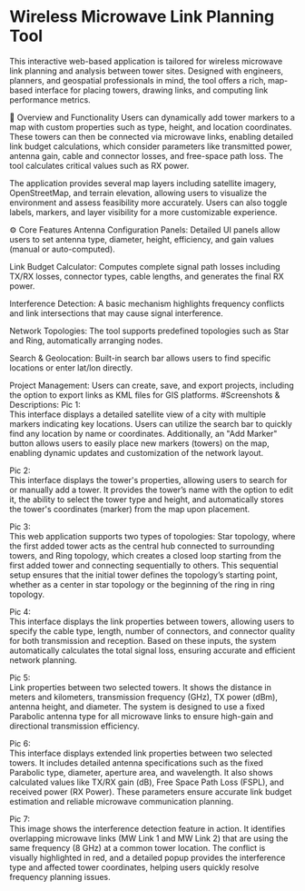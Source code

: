 # Wireless Microwave Link Planning Tool

This interactive web-based application is tailored for wireless microwave link planning and analysis between tower sites. Designed with engineers, planners, and geospatial professionals in mind, the tool offers a rich, map-based interface for placing towers, drawing links, and computing link performance metrics.

🧭 Overview and Functionality
Users can dynamically add tower markers to a map with custom properties such as type, height, and location coordinates. These towers can then be connected via microwave links, enabling detailed link budget calculations, which consider parameters like transmitted power, antenna gain, cable and connector losses, and free-space path loss. The tool calculates critical values such as RX power. 

The application provides several map layers including satellite imagery, OpenStreetMap, and terrain elevation, allowing users to visualize the environment and assess feasibility more accurately. Users can also toggle labels, markers, and layer visibility for a more customizable experience.

⚙️ Core Features
Antenna Configuration Panels: Detailed UI panels allow users to set antenna type, diameter, height, efficiency, and gain values (manual or auto-computed).

Link Budget Calculator: Computes complete signal path losses including TX/RX losses, connector types, cable lengths, and generates the final RX power.

Interference Detection: A basic mechanism highlights frequency conflicts and link intersections that may cause signal interference.

Network Topologies: The tool supports predefined topologies such as Star and Ring, automatically arranging nodes.

Search & Geolocation: Built-in search bar allows users to find specific locations or enter lat/lon directly.

Project Management: Users can create, save, and export projects, including the option to export links as KML files for GIS platforms.
#Screenshots & Descriptions:
Pic 1:  
This interface displays a detailed satellite view of a city with multiple markers indicating key locations. Users can utilize the search bar to quickly find any location by name or coordinates. Additionally, an "Add Marker" button allows users to easily place new markers (towers) on the map, enabling dynamic updates and customization of the network layout.

Pic 2:  
This interface displays the tower's properties, allowing users to search for or manually add a tower. It provides the tower’s name with the option to edit it, the ability to select the tower type and height, and automatically stores the tower's coordinates (marker) from the map upon placement.

Pic 3:  
This web application supports two types of topologies: Star topology, where the first added tower acts as the central hub connected to surrounding towers, and Ring topology, which creates a closed loop starting from the first added tower and connecting sequentially to others. This sequential setup ensures that the initial tower defines the topology’s starting point, whether as a center in star topology or the beginning of the ring in ring topology.

Pic 4:  
This interface displays the link properties between towers, allowing users to specify the cable type, length, number of connectors, and connector quality for both transmission and reception. Based on these inputs, the system automatically calculates the total signal loss, ensuring accurate and efficient network planning.

Pic 5:  
Link properties between two selected towers. It shows the distance in meters and kilometers, transmission frequency (GHz), TX power (dBm), antenna height, and diameter. The system is designed to use a fixed Parabolic antenna type for all microwave links to ensure high-gain and directional transmission efficiency.

Pic 6:  
This interface displays extended link properties between two selected towers. It includes detailed antenna specifications such as the fixed Parabolic type, diameter, aperture area, and wavelength. It also shows calculated values like TX/RX gain (dB), Free Space Path Loss (FSPL), and received power (RX Power). These parameters ensure accurate link budget estimation and reliable microwave communication planning.

Pic 7:  
This image shows the interference detection feature in action. It identifies overlapping microwave links (MW Link 1 and MW Link 2) that are using the same frequency (8 GHz) at a common tower location. The conflict is visually highlighted in red, and a detailed popup provides the interference type and affected tower coordinates, helping users quickly resolve frequency planning issues.
